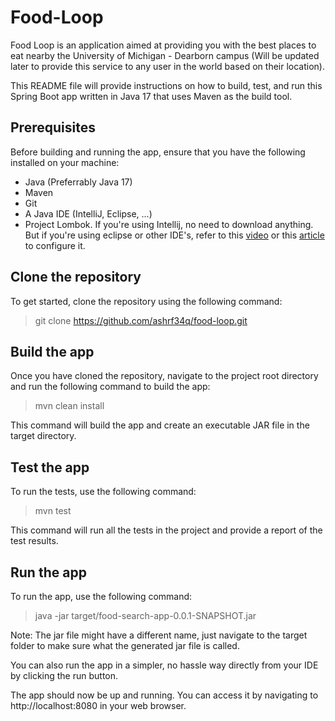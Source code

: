 # Food-Loop
Food Loop is an application aimed at providing you with the best places to eat nearby the University of Michigan - Dearborn campus (Will be updated later to provide this service to any user in the world based on their location).

This README file will provide instructions on how to build, test, and run this Spring Boot app written in Java 17 that uses Maven as the build tool.

## Prerequisites
Before building and running the app, ensure that you have the following installed on your machine:

- Java (Preferrably Java 17)
- Maven
- Git
- A Java IDE (IntelliJ, Eclipse, ...)
- Project Lombok. If you're using Intellij, no need to download anything. But if you're using eclipse or other IDE's, refer to this [video](https://youtu.be/gsFPXkYDb-s) or this [article](https://www.baeldung.com/lombok-ide) to configure it.

## Clone the repository
To get started, clone the repository using the following command:
 > git clone https://github.com/ashrf34q/food-loop.git
 
 ## Build the app
 Once you have cloned the repository, navigate to the project root directory and run the following command to build the app:
 > mvn clean install

 This command will build the app and create an executable JAR file in the target directory.
 
 ## Test the app
 To run the tests, use the following command:
 > mvn test

 This command will run all the tests in the project and provide a report of the test results.
 
 ## Run the app
 
 To run the app, use the following command:
 > java -jar target/food-search-app-0.0.1-SNAPSHOT.jar
 
 Note: The jar file might have a different name, just navigate to the target folder to make sure what the generated jar file is called.
 
 You can also run the app in a simpler, no hassle way directly from your IDE by clicking the run button.
 
 The app should now be up and running. You can access it by navigating to http://localhost:8080 in your web browser.
